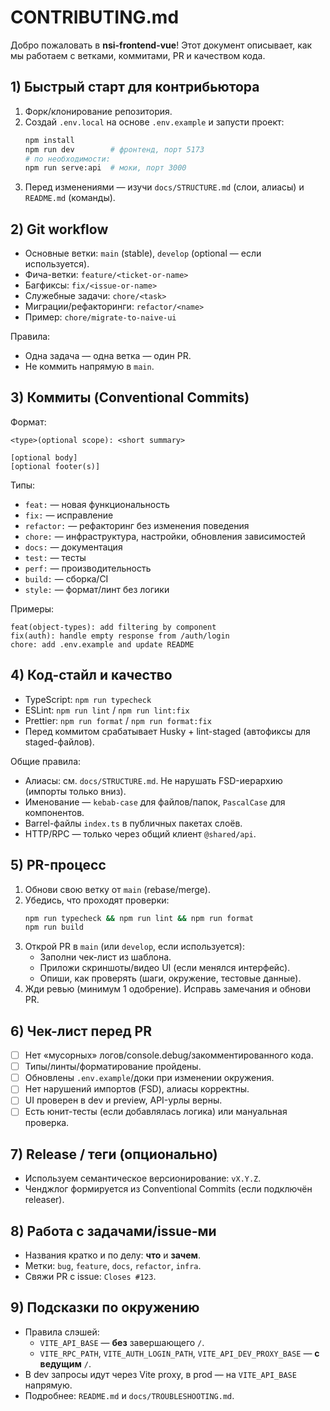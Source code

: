 # CONTRIBUTING.md

Добро пожаловать в **nsi-frontend-vue**! Этот документ описывает, как мы работаем с ветками, коммитами, PR и качеством кода.

## 1) Быстрый старт для контрибьютора
1. Форк/клонирование репозитория.
2. Создай `.env.local` на основе `.env.example` и запусти проект:
   ```bash
   npm install
   npm run dev        # фронтенд, порт 5173
   # по необходимости:
   npm run serve:api  # моки, порт 3000
   ```
3. Перед изменениями — изучи `docs/STRUCTURE.md` (слои, алиасы) и `README.md` (команды).

## 2) Git workflow
- Основные ветки: `main` (stable), `develop` (optional — если используется).
- Фича-ветки: `feature/<ticket-or-name>`
- Багфиксы: `fix/<issue-or-name>`
- Служебные задачи: `chore/<task>`
- Миграции/рефакторинги: `refactor/<name>`
- Пример: `chore/migrate-to-naive-ui`

Правила:
- Одна задача — одна ветка — один PR.
- Не коммить напрямую в `main`.

## 3) Коммиты (Conventional Commits)
Формат:
```
<type>(optional scope): <short summary>

[optional body]
[optional footer(s)]
```
Типы:
- `feat:` — новая функциональность
- `fix:` — исправление
- `refactor:` — рефакторинг без изменения поведения
- `chore:` — инфраструктура, настройки, обновления зависимостей
- `docs:` — документация
- `test:` — тесты
- `perf:` — производительность
- `build:` — сборка/CI
- `style:` — формат/линт без логики

Примеры:
```
feat(object-types): add filtering by component
fix(auth): handle empty response from /auth/login
chore: add .env.example and update README
```

## 4) Код-стайл и качество
- TypeScript: `npm run typecheck`
- ESLint: `npm run lint` / `npm run lint:fix`
- Prettier: `npm run format` / `npm run format:fix`
- Перед коммитом срабатывает Husky + lint-staged (автофиксы для staged-файлов).

Общие правила:
- Алиасы: см. `docs/STRUCTURE.md`. Не нарушать FSD-иерархию (импорты только вниз).
- Именование — `kebab-case` для файлов/папок, `PascalCase` для компонентов.
- Barrel-файлы `index.ts` в публичных пакетах слоёв.
- HTTP/RPC — только через общий клиент `@shared/api`.

## 5) PR-процесс
1. Обнови свою ветку от `main` (rebase/merge).
2. Убедись, что проходят проверки:
   ```bash
   npm run typecheck && npm run lint && npm run format
   npm run build
   ```
3. Открой PR в `main` (или `develop`, если используется):
   - Заполни чек-лист из шаблона.
   - Приложи скриншоты/видео UI (если менялся интерфейс).
   - Опиши, как проверять (шаги, окружение, тестовые данные).
4. Жди ревью (минимум 1 одобрение). Исправь замечания и обнови PR.

## 6) Чек-лист перед PR
- [ ] Нет «мусорных» логов/console.debug/закомментированного кода.
- [ ] Типы/линты/форматирование пройдены.
- [ ] Обновлены `.env.example`/доки при изменении окружения.
- [ ] Нет нарушений импортов (FSD), алиасы корректны.
- [ ] UI проверен в dev и preview, API-урлы верны.
- [ ] Есть юнит-тесты (если добавлялась логика) или мануальная проверка.

## 7) Release / теги (опционально)
- Используем семантическое версионирование: `vX.Y.Z`.
- Ченджлог формируется из Conventional Commits (если подключён releaser).

## 8) Работа с задачами/issue-ми
- Названия кратко и по делу: **что** и **зачем**.
- Метки: `bug`, `feature`, `docs`, `refactor`, `infra`.
- Свяжи PR с issue: `Closes #123`.

## 9) Подсказки по окружению
- Правила слэшей:
  - `VITE_API_BASE` — **без** завершающего `/`.
  - `VITE_RPC_PATH`, `VITE_AUTH_LOGIN_PATH`, `VITE_API_DEV_PROXY_BASE` — **с ведущим** `/`.
- В dev запросы идут через Vite proxy, в prod — на `VITE_API_BASE` напрямую.
- Подробнее: `README.md` и `docs/TROUBLESHOOTING.md`.
